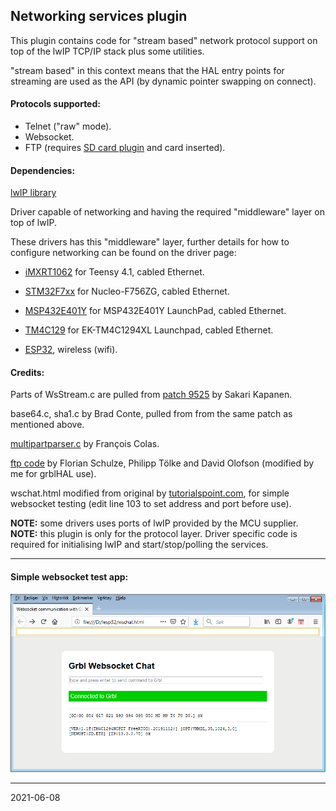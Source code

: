 ## Networking services plugin

This plugin contains code for "stream based" network protocol support on top of the lwIP TCP/IP stack plus some utilities.

"stream based" in this context means that the HAL entry points for streaming are used as the API \(by dynamic pointer swapping on connect\).

#### Protocols supported:

* Telnet \("raw" mode\).
* Websocket.
* FTP \(requires [SD card plugin](https://github.com/grblHAL/Plugin_SD_card) and card inserted\).

#### Dependencies:

[lwIP library](http://savannah.nongnu.org/projects/lwip/)

Driver capable of networking and having the required "middleware" layer on top of lwIP.

These drivers has this "middleware" layer, further details for how to configure networking can be found on the driver page:

* [iMXRT1062](https://github.com/grblHAL/IMXRT1062) for Teensy 4.1, cabled Ethernet.

* [STM32F7xx](https://github.com/grblHAL/STM32F7xx) for Nucleo-F756ZG, cabled Ethernet.

* [MSP432E401Y](https://github.com/grblHAL/MSP432E401Y) for MSP432E401Y LaunchPad, cabled Ethernet.

* [TM4C129](https://github.com/grblHAL/TM4C129) for EK-TM4C1294XL Launchpad, cabled Ethernet.

* [ESP32](https://github.com/grblHAL/ESP32), wireless \(wifi\).

#### Credits:

Parts of WsStream.c are pulled from [patch 9525](http://savannah.nongnu.org/patch/?9525) by Sakari Kapanen.

base64.c, sha1.c by Brad Conte, pulled from from the same patch as mentioned above.

[multipartparser.c](https://github.com/francoiscolas/multipart-parser) by Fran&ccedil;ois Colas. 

[ftp code](https://github.com/toelke/lwip-ftpd) by Florian Schulze, Philipp T&ouml;lke and David Olofson \(modified by me for grblHAL use\).

wschat.html modified from original by [tutorialspoint.com](https://www.tutorialspoint.com/websockets/websockets_javascript_application.htm), for simple websocket testing \(edit line 103 to set address and port before use\).

__NOTE:__ some drivers uses ports of lwIP provided by the MCU supplier.  
__NOTE:__ this plugin is only for the protocol layer. Driver specific code is required for initialising lwIP and start/stop/polling the services.

---
#### Simple websocket test app:
![Test](media/websocket.png)

---
2021-06-08
